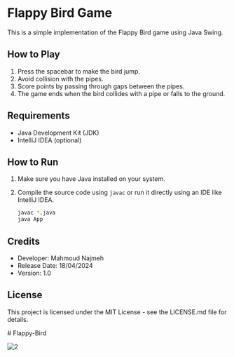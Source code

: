 # Flappy Bird Game

This is a simple implementation of the Flappy Bird game using Java Swing.

## How to Play

1. Press the spacebar to make the bird jump.
2. Avoid collision with the pipes.
3. Score points by passing through gaps between the pipes.
4. The game ends when the bird collides with a pipe or falls to the ground.

## Requirements

- Java Development Kit (JDK)
- IntelliJ IDEA (optional)

## How to Run

1. Make sure you have Java installed on your system.
2. Compile the source code using `javac` or run it directly using an IDE like IntelliJ IDEA.
   
      ```bash
      javac *.java
      java App


## Credits

- Developer: Mahmoud Najmeh
- Release Date: 18/04/2024
- Version: 1.0

## License

This project is licensed under the MIT License - see the LICENSE.md file for details.


﻿# Flappy-Bird

![2](https://github.com/MN10101/flappy-bird-java/assets/78208459/2fe66a1d-7c60-48a4-a993-cb7e7f53d3d5)

